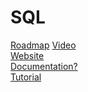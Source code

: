 # SQL

[Roadmap](https://roadmap.sh/sql)
[Video](https://www.youtube.com/watch?v=yMqldbY2AAg)\
[Website](https://en.wikipedia.org/wiki/SQL)\
[Documentation?](https://www.postgresql.org/docs/current/sql.html)\
[Tutorial](https://www.w3schools.com/sql/default.asp)
